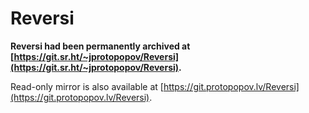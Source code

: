 # Reversi

**Reversi had been permanently archived at [https://git.sr.ht/~jprotopopov/Reversi](https://git.sr.ht/~jprotopopov/Reversi).**

Read-only mirror is also available at [https://git.protopopov.lv/Reversi](https://git.protopopov.lv/Reversi).
